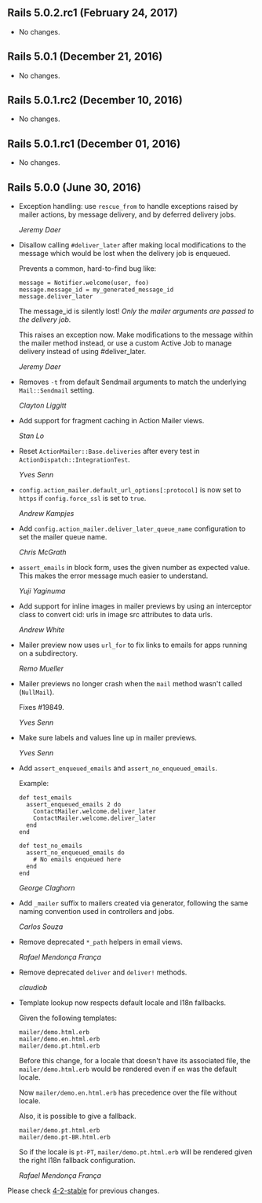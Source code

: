 ## Rails 5.0.2.rc1 (February 24, 2017) ##

*   No changes.


## Rails 5.0.1 (December 21, 2016) ##

*   No changes.


## Rails 5.0.1.rc2 (December 10, 2016) ##

*   No changes.


## Rails 5.0.1.rc1 (December 01, 2016) ##

*   No changes.


## Rails 5.0.0 (June 30, 2016) ##

*   Exception handling: use `rescue_from` to handle exceptions raised by
    mailer actions, by message delivery, and by deferred delivery jobs.

    *Jeremy Daer*

*   Disallow calling `#deliver_later` after making local modifications to
    the message which would be lost when the delivery job is enqueued.

    Prevents a common, hard-to-find bug like:

        message = Notifier.welcome(user, foo)
        message.message_id = my_generated_message_id
        message.deliver_later

    The message_id is silently lost! *Only the mailer arguments are passed
    to the delivery job.*

    This raises an exception now. Make modifications to the message within
    the mailer method instead, or use a custom Active Job to manage delivery
    instead of using #deliver_later.

    *Jeremy Daer*

*   Removes `-t` from default Sendmail arguments to match the underlying
    `Mail::Sendmail` setting.

    *Clayton Liggitt*

*   Add support for fragment caching in Action Mailer views.

    *Stan Lo*

*   Reset `ActionMailer::Base.deliveries` after every test in
    `ActionDispatch::IntegrationTest`.

    *Yves Senn*

*   `config.action_mailer.default_url_options[:protocol]` is now set to `https` if `config.force_ssl` is set to `true`.

    *Andrew Kampjes*

*   Add `config.action_mailer.deliver_later_queue_name` configuration to set the
    mailer queue name.

    *Chris McGrath*

*   `assert_emails` in block form, uses the given number as expected value.
    This makes the error message much easier to understand.

    *Yuji Yaginuma*

*   Add support for inline images in mailer previews by using an interceptor
    class to convert cid: urls in image src attributes to data urls.

    *Andrew White*

*   Mailer preview now uses `url_for` to fix links to emails for apps running on
    a subdirectory.

    *Remo Mueller*

*   Mailer previews no longer crash when the `mail` method wasn't called
    (`NullMail`).

    Fixes #19849.

    *Yves Senn*

*   Make sure labels and values line up in mailer previews.

    *Yves Senn*

*   Add `assert_enqueued_emails` and `assert_no_enqueued_emails`.

    Example:

        def test_emails
          assert_enqueued_emails 2 do
            ContactMailer.welcome.deliver_later
            ContactMailer.welcome.deliver_later
          end
        end

        def test_no_emails
          assert_no_enqueued_emails do
            # No emails enqueued here
          end
        end

    *George Claghorn*

*   Add `_mailer` suffix to mailers created via generator, following the same
    naming convention used in controllers and jobs.

    *Carlos Souza*

*   Remove deprecated `*_path` helpers in email views.

    *Rafael Mendonça França*

*   Remove deprecated `deliver` and `deliver!` methods.

    *claudiob*

*   Template lookup now respects default locale and I18n fallbacks.

    Given the following templates:

        mailer/demo.html.erb
        mailer/demo.en.html.erb
        mailer/demo.pt.html.erb

    Before this change, for a locale that doesn't have its associated file, the
    `mailer/demo.html.erb` would be rendered even if `en` was the default locale.

    Now `mailer/demo.en.html.erb` has precedence over the file without locale.

    Also, it is possible to give a fallback.

        mailer/demo.pt.html.erb
        mailer/demo.pt-BR.html.erb

    So if the locale is `pt-PT`, `mailer/demo.pt.html.erb` will be rendered given
    the right I18n fallback configuration.

    *Rafael Mendonça França*

Please check [4-2-stable](https://github.com/rails/rails/blob/4-2-stable/actionmailer/CHANGELOG.md) for previous changes.
